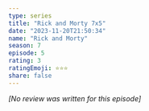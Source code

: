 ```yaml
---
type: series
title: "Rick and Morty 7x5"
date: "2023-11-20T21:50:34"
name: "Rick and Morty"
season: 7
episode: 5
rating: 3
ratingEmoji: ⭐️⭐️⭐️
share: false
---
```


*[No review was written for this episode]*
